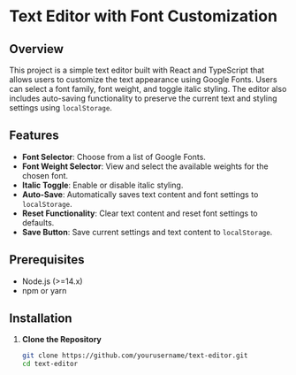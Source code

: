 # Text Editor with Font Customization

## Overview

This project is a simple text editor built with React and TypeScript that allows users to customize the text appearance using Google Fonts. Users can select a font family, font weight, and toggle italic styling. The editor also includes auto-saving functionality to preserve the current text and styling settings using `localStorage`.

## Features

- **Font Selector**: Choose from a list of Google Fonts.
- **Font Weight Selector**: View and select the available weights for the chosen font.
- **Italic Toggle**: Enable or disable italic styling.
- **Auto-Save**: Automatically saves text content and font settings to `localStorage`.
- **Reset Functionality**: Clear text content and reset font settings to defaults.
- **Save Button**: Save current settings and text content to `localStorage`.

## Prerequisites

- Node.js (>=14.x)
- npm or yarn

## Installation

1. **Clone the Repository**

   ```bash
   git clone https://github.com/yourusername/text-editor.git
   cd text-editor
   ```

